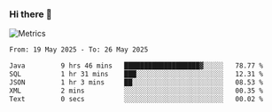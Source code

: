 ### Hi there 👋

![Metrics](https://github.com/radoapx/radoapx/blob/main/github-metrics.svg)

<!--START_SECTION:waka-->

```txt
From: 19 May 2025 - To: 26 May 2025

Java         9 hrs 46 mins   ███████████████████▓░░░░░   78.77 %
SQL          1 hr 31 mins    ███░░░░░░░░░░░░░░░░░░░░░░   12.31 %
JSON         1 hr 3 mins     ██░░░░░░░░░░░░░░░░░░░░░░░   08.53 %
XML          2 mins          ░░░░░░░░░░░░░░░░░░░░░░░░░   00.35 %
Text         0 secs          ░░░░░░░░░░░░░░░░░░░░░░░░░   00.02 %
```

<!--END_SECTION:waka-->

<!--
**radoapx/radoapx** is a ✨ _special_ ✨ repository because its `README.md` (this file) appears on your GitHub profile.

Here are some ideas to get you started:

- 🔭 I’m currently working on ...
- 🌱 I’m currently learning ...
- 👯 I’m looking to collaborate on ...
- 🤔 I’m looking for help with ...
- 💬 Ask me about ...
- 📫 How to reach me: ...
- 😄 Pronouns: ...
- ⚡ Fun fact: ...
-->

